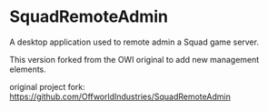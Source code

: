 # SquadRemoteAdmin
A desktop application used to remote admin a Squad game server.

This version forked from the OWI original to add new management elements.

original project fork: https://github.com/OffworldIndustries/SquadRemoteAdmin
